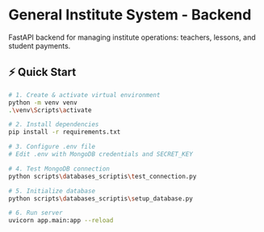 # General Institute System - Backend

FastAPI backend for managing institute operations: teachers, lessons, and student payments.

## ⚡ Quick Start

```bash
# 1. Create & activate virtual environment
python -m venv venv
.\venv\Scripts\activate

# 2. Install dependencies
pip install -r requirements.txt

# 3. Configure .env file
# Edit .env with MongoDB credentials and SECRET_KEY

# 4. Test MongoDB connection
python scripts\databases_scriptis\test_connection.py

# 5. Initialize database
python scripts\databases_scriptis\setup_database.py

# 6. Run server
uvicorn app.main:app --reload
```